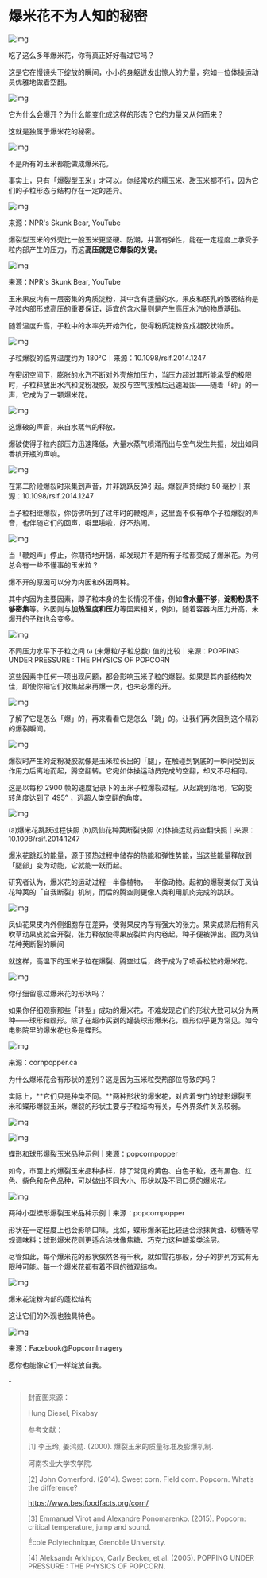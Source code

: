 # 爆米花不为人知的秘密

![img](https://i.loli.net/2021/10/03/mGh1l6UMkAvcjoX.png)



吃了这么多年爆米花，你有真正好好看过它吗？



这是它在慢镜头下绽放的瞬间，小小的身躯迸发出惊人的力量，宛如一位体操运动员优雅地做着空翻。



![img](https://i.loli.net/2021/10/03/P4gsauwky1NqC2h.gif)



它为什么会爆开？为什么能变化成这样的形态？它的力量又从何而来？



这就是独属于爆米花的秘密。



![img](https://i.loli.net/2021/10/03/kPWSzBq96EUQrC3.png)



不是所有的玉米都能做成爆米花。



事实上，只有「爆裂型玉米」才可以。你经常吃的糯玉米、甜玉米都不行，因为它们的子粒形态与结构存在一定的差异。



![img](https://i.loli.net/2021/10/03/XLQ7C9I5YxDPBUN.png)

来源：NPR's Skunk Bear, YouTube



爆裂型玉米的外壳比一般玉米更坚硬、防潮，并富有弹性，能在一定程度上承受子粒内部产生的压力，而这**高压就是它爆裂的关键。**



![img](https://i.loli.net/2021/10/03/jIkd7RYqxSQBwH1.png)

来源：NPR's Skunk Bear, YouTube



玉米果皮内有一层密集的角质淀粉，其中含有适量的水。果皮和胚乳的致密结构是子粒内部形成高压的重要保证，适宜的含水量则是产生高压水汽的物质基础。



随着温度升高，子粒中的水率先开始汽化，使得粉质淀粉变成凝胶状物质。



![img](https://i.loli.net/2021/10/03/vHWabdyRsN8hxCu.png)

子粒爆裂的临界温度约为 180°C｜来源：10.1098/rsif.2014.1247



在密闭空间下，膨胀的水汽不断对外壳施加压力，当压力超过其所能承受的极限时，子粒释放出水汽和淀粉凝胶，凝胶与空气接触后迅速凝固——随着「砰」的一声，它成为了一颗爆米花。



![img](https://i.loli.net/2021/10/03/bwNn9Z3URTV7BJ4.gif)



这爆破的声音，来自水蒸气的释放。



爆破使得子粒内部压力迅速降低，大量水蒸气喷涌而出与空气发生共振，发出如同香槟开瓶的声响。



![img](https://i.loli.net/2021/10/03/PCJnkIjmfFW3SlA.png)

在第二阶段爆裂时采集到声音，并非跳跃反弹引起。爆裂声持续约 50 毫秒｜来源：10.1098/rsif.2014.1247



当子粒相继爆裂，你仿佛听到了过年时的鞭炮声，这里面不仅有单个子粒爆裂的声音，也伴随它们的回声，噼里啪啦，好不热闹。



![img](https://mmbiz.qpic.cn/mmbiz_gif/SlOqFKqEO4FQ4zZSh8u5sAmffyeiayibonahkW5mZ1lkq5iaxArfbTRSfpwbqgI9dcl8RWc1n3W86QKtb5Rb7HflA/640?wx_fmt=gif)





当「鞭炮声」停止，你期待地开锅，却发现并不是所有子粒都变成了爆米花。为何总会有一些不懂事的玉米粒？



爆不开的原因可以分为内因和外因两种。



其中内因为主要因素，即子粒本身的生长情况不佳，例如**含水量不够，淀粉粉质不够密集**等。外因则与**加热温度和压力**等因素相关，例如，随着容器内压力升高，未爆开的子粒也会变多。



![img](https://i.loli.net/2021/10/03/kNef67bg2jRV9GS.png)

不同压力水平下子粒之间 ω (未爆粒/子粒总数) 值的比较｜来源：POPPING UNDER PRESSURE : THE PHYSICS OF POPCORN



这些因素中任何一项出现问题，都会影响玉米子粒的爆裂。如果是其内部结构欠佳，即使你把它们收集起来再爆一次，也未必爆的开。



![img](https://i.loli.net/2021/10/03/T6QphKXs5BHNAew.png)



了解了它是怎么「爆」的，再来看看它是怎么「跳」的。让我们再次回到这个精彩的爆裂瞬间。



![img](https://i.loli.net/2021/10/03/nU6YogsMeNrGbZR.gif)



爆裂时产生的淀粉凝胶就像是玉米粒长出的「腿」，在触碰到锅底的一瞬间受到反作用力后离地而起，腾空翻转。它宛如体操运动员完成的空翻，却又不尽相同。



这是以每秒 2900 帧的速度记录下的玉米子粒爆裂过程。从起跳到落地，它的旋转角度达到了 495° ，远超人类空翻的角度。



![img](https://i.loli.net/2021/10/03/LRUgzHYQqhPdneE.png)

(a)爆米花跳跃过程快照 (b)凤仙花种荚断裂快照 (c)体操运动员空翻快照｜来源：10.1098/rsif.2014.1247



爆米花跳跃的能量，源于预热过程中储存的热能和弹性势能，当这些能量释放到「腿部」变为动能，它就能一跃而起。



研究者认为，爆米花的运动过程一半像植物，一半像动物。起初的爆裂类似于凤仙花种荚的「自我断裂」机制，而后的腾空则更像人类利用肌肉完成的跳跃。



![img](https://mmbiz.qpic.cn/mmbiz_gif/SlOqFKqEO4FQ4zZSh8u5sAmffyeiayibonY3ck0LeZjuY6C9gia2alM2G5OGRZ8zPliccHh8e4vnBmkwiaclYl5DTNA/640?wx_fmt=gif)

凤仙花果皮内外侧细胞存在差异，使得果皮内存有强大的张力。果实成熟后稍有风吹草动果皮就会开裂，张力释放使得果皮裂片向内卷起，种子便被弹出。图为凤仙花种荚断裂的瞬间



就这样，高温下的玉米子粒在爆裂、腾空过后，终于成为了喷香松软的爆米花。



![img](https://i.loli.net/2021/10/03/Z4boRqlDysnAIcM.png)



你仔细留意过爆米花的形状吗？



如果你仔细观察那些「转型」成功的爆米花，不难发现它们的形状大致可以分为两种——球形和蝶形。除了在超市买到的罐装球形爆米花，蝶形似乎更为常见。如今电影院里的爆米花也多是蝶形。



![img](https://i.loli.net/2021/10/03/vYCbU4Mh89Qct5I.png)

来源：cornpopper.ca



为什么爆米花会有形状的差别？这是因为玉米粒受热部位导致的吗？



实际上，**它们只是种类不同。**两种形状的爆米花，对应着专门的球形爆裂玉米和蝶形爆裂玉米，爆裂的形状主要与子粒结构有关，与外界条件关系较弱。



![img](https://i.loli.net/2021/10/03/sX2HBJdi6PyoVkG.png)

![img](https://i.loli.net/2021/10/03/sp1xYOzlLfhMIo2.png)

蝶形和球形爆裂玉米品种示例｜来源：popcornpopper



如今，市面上的爆裂玉米品种多样，除了常见的黄色、白色子粒，还有黑色、红色、紫色和杂色品种，可以做出不同大小、形状以及不同口感的爆米花。



![img](https://i.loli.net/2021/10/03/XtYAxlPpcufzm7n.png)

两种小型蝶形爆裂玉米品种示例｜来源：popcornpopper



形状在一定程度上也会影响口味。比如，蝶形爆米花比较适合涂抹黄油、砂糖等常规调味料；球形爆米花则更适合涂抹像焦糖、巧克力这种糖浆类涂层。



尽管如此，每个爆米花的形状依然各有千秋，就如雪花那般，分子的排列方式有无限种可能。每一个爆米花都有着不同的微观结构。



![img](https://mmbiz.qpic.cn/mmbiz_gif/SlOqFKqEO4FQ4zZSh8u5sAmffyeiayibon4zWsHvbZw3hHwREKkJo6hz9LQOtxMOJhnso2xrFTQiaUjgyWnNsVVFw/640?wx_fmt=gif)

爆米花淀粉内部的蓬松结构



这让它们的外观也独具特色。



![img](https://i.loli.net/2021/10/03/zn4MrgFas2GLjqx.png)

来源：Facebook@PopcornImagery



愿你也能像它们一样绽放自我。



\-

> 封面图来源：
>
> 
>
> Hung Diesel, Pixabay
>
> 
>
> 参考文献：
>
> 
>
> [1] 李玉玲, 姜鸿勋. (2000). 爆裂玉米的质量标准及膨爆机制.
>
> 
>
> 河南农业大学农学院.
>
> 
>
> [2] John Comerford. (2014). Sweet corn. Field corn. Popcorn. What’s the difference?
>
> https://www.bestfoodfacts.org/corn/
>
> 
>
> [3] Emmanuel Virot and Alexandre Ponomarenko. (2015). Popcorn: critical temperature, jump and sound.
>
> 
>
> École Polytechnique, Grenoble University.
>
> 
>
> [4] Aleksandr Arkhipov, Carly Becker, et al. (2005). POPPING UNDER PRESSURE : THE PHYSICS OF POPCORN.